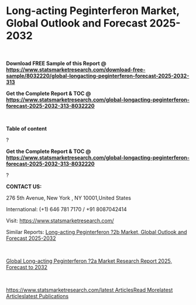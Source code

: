 <h1>Long-acting Peginterferon Market, Global Outlook and Forecast 2025-2032</h1><br/><p><strong>Download FREE Sample of this Report @ <a href="https://www.statsmarketresearch.com/download-free-sample/8032220/global-longacting-peginterferon-forecast-2025-2032-313">https://www.statsmarketresearch.com/download-free-sample/8032220/global-longacting-peginterferon-forecast-2025-2032-313</a></strong></p>
 
 
 
 <div><b>Get the Complete Report & TOC @ <a href="https://www.statsmarketresearch.com/global-longacting-peginterferon-forecast-2025-2032-313-8032220">https://www.statsmarketresearch.com/global-longacting-peginterferon-forecast-2025-2032-313-8032220</a></b></div>
 
 
 
 <p><br />
 
 <b>Table of content</b></p>
 
 
 
 <p>? </p>
 
 
 
 <div><b>Get the Complete Report & TOC @ <a href="https://www.statsmarketresearch.com/global-longacting-peginterferon-forecast-2025-2032-313-8032220">https://www.statsmarketresearch.com/global-longacting-peginterferon-forecast-2025-2032-313-8032220</a></b></div>
 
 
 
 <p>? </p>
 
 
 
 <p><b>CONTACT US:</b><br />
 
 276 5th Avenue, New York , NY 10001,United States<br />
 
 International: (+1) 646 781 7170 / +91 8087042414<br />
 
 Visit: <a href="https://www.statsmarketresearch.com/">https://www.statsmarketresearch.com/</a><br />
 
 Similar Reports: <a href="https://www.statsmarketresearch.com/global-longacting-peginterferon-forecast-2025-2032-313-8032220">Long-acting Peginterferon ?2b Market, Global Outlook and Forecast 2025-2032 </a><br />
 
 <br />
 
 <a href="https://www.statsmarketresearch.com/global-longacting-peginterferon-forecast-2025-2032-313-8032220">Global Long-acting Peginterferon ?2a Market Research Report 2025, Forecast to 2032</a><br />
 
 <br />
 
 <a href="https://gyeongbokgung.com">https://www.statsmarketresearch.com/</a><a href="https://hallyeomaritime.com">latest Articles</a><a href="https://jingwansa.com">Read More</a><a href="https://nguoiviet.jp/">latest Articles</a><a href="https://www.intelmarketresearch.com/">latest Publications</a></p>